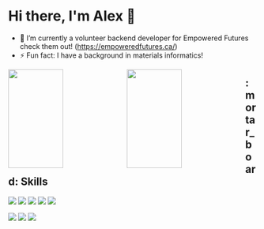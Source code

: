 # Hi there, I'm Alex :wave:
- 🌱 I’m currently a volunteer backend developer for Empowered Futures check them out! (https://empoweredfutures.ca/)
- ⚡ Fun fact: I have a background in materials informatics!

<img  align = "left" width="47%" height ="200px" src="https://github-readme-stats.vercel.app/api?username=AlexanderGzyl&show_icons=true&theme=radical"/>
<img align = "left" width="47%" height ="200px"src="https://github-readme-stats.vercel.app/api/top-langs/?username=AlexanderGzyl&layout=compact&theme=radical"/>

<h2 > :mortar_board: Skills </h2>


<div align ="left" width = "47%">




![](https://img.shields.io/badge/Code-React-informational?style=for-the-badge&logo=react&logoColor=white&color=EC3E85)
![](https://img.shields.io/badge/Code-Node.js-informational?style=for-the-badge&logo=node.js&logoColor=white&color=EC3E85)
![](https://img.shields.io/badge/Code-Express-informational?style=for-the-badge&logoColor=white&color=EC3E85)
![](https://img.shields.io/badge/Code-MongoDB-informational?style=for-the-badge&logo=mongodb&logoColor=white&color=EC3E85)
![](https://img.shields.io/badge/Code-Firebase-informational?style=for-the-badge&logo=firebase&logoColor=white&color=EC3E85)

![](https://img.shields.io/badge/Code-Redux-informational?style=for-the-badge&logo=redux&logoColor=white&color=EC3E85)
![](https://img.shields.io/badge/Code-Jest-informational?style=for-the-badge&logo=jest&logoColor=white&color=EC3E85)
![](https://img.shields.io/badge/Code-Cypress-informational?style=for-the-badge&logo=cypress&logoColor=white&color=EC3E85)

</div>








